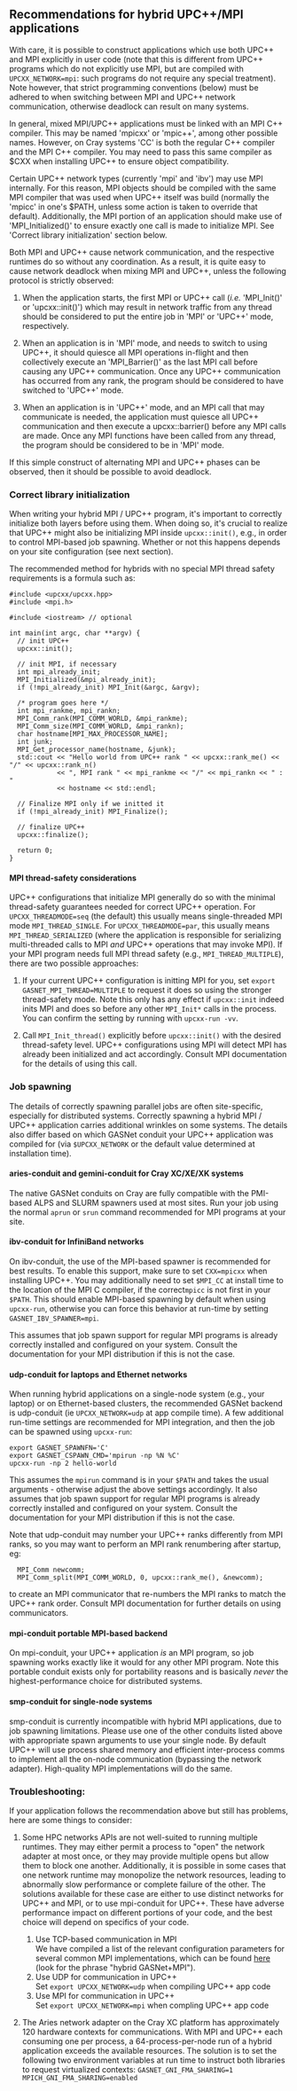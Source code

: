 ## Recommendations for hybrid UPC++/MPI applications

With care, it is possible to construct applications which use both UPC++ and MPI
explicitly in user code (note that this is different from UPC++ programs which
do not explicitly use MPI, but are compiled with `UPCXX_NETWORK=mpi`: such programs do
not require any special treatment). Note however, that strict programming
conventions (below) must be adhered to when switching between MPI and UPC++
network communication, otherwise deadlock can result on many systems.

In general, mixed MPI/UPC++ applications must be linked with an MPI C++
compiler.  This may be named 'mpicxx' or 'mpic++', among other possible names.
However, on Cray systems 'CC' is both the regular C++ compiler and the MPI C++
compiler.  You may need to pass this same compiler as $CXX when installing UPC++
to ensure object compatibility.

Certain UPC++ network types (currently 'mpi' and 'ibv') may use MPI
internally. For this reason, MPI objects should be compiled with the same MPI
compiler that was used when UPC++ itself was build (normally the 'mpicc' in
one's $PATH, unless some action is taken to override that default).
Additionally, the MPI portion of an application should make use of
'MPI_Initialized()' to ensure exactly one call is made to initialize MPI.
See 'Correct library initialization' section below.

Both MPI and UPC++ cause network communication, and the respective runtimes do
so without any coordination. As a result, it is quite easy to cause network
deadlock when mixing MPI and UPC++, unless the following protocol is strictly
observed:

1.  When the application starts, the first MPI or UPC++ call (*i.e.*
    'MPI_Init()' or 'upcxx::init()') which may result in network traffic from
    any thread should be considered to put the entire job in 'MPI' or 'UPC++'
    mode, respectively.

2.  When an application is in 'MPI' mode, and needs to switch to using UPC++, it
    should quiesce all MPI operations in-flight and then collectively execute an
    'MPI_Barrier()' as the last MPI call before causing any UPC++
    communication. Once any UPC++ communication has occurred from any rank, the
    program should be considered to have switched to 'UPC++' mode.

3.  When an application is in 'UPC++' mode, and an MPI call that may communicate
    is needed, the application must quiesce all UPC++ communication and then
    execute a upcxx::barrier() before any MPI calls are made. Once any MPI
    functions have been called from any thread, the program should be considered
    to be in 'MPI' mode.

If this simple construct of alternating MPI and UPC++ phases can be observed,
then it should be possible to avoid deadlock.

### Correct library initialization

When writing your hybrid MPI / UPC++ program, it's important to correctly
initialize both layers before using them. When doing so, it's crucial to
realize that UPC++ might also be initializing MPI inside `upcxx::init()`,
e.g., in order to control MPI-based job spawning. Whether or not this happens
depends on your site configuration (see next section).

The recommended method for hybrids with no special MPI thread safety 
requirements is a formula such as:

```
#include <upcxx/upcxx.hpp>
#include <mpi.h>

#include <iostream> // optional

int main(int argc, char **argv) {
  // init UPC++
  upcxx::init();

  // init MPI, if necessary
  int mpi_already_init;
  MPI_Initialized(&mpi_already_init);
  if (!mpi_already_init) MPI_Init(&argc, &argv);

  /* program goes here */
  int mpi_rankme, mpi_rankn;
  MPI_Comm_rank(MPI_COMM_WORLD, &mpi_rankme);
  MPI_Comm_size(MPI_COMM_WORLD, &mpi_rankn);
  char hostname[MPI_MAX_PROCESSOR_NAME];
  int junk;
  MPI_Get_processor_name(hostname, &junk);
  std::cout << "Hello world from UPC++ rank " << upcxx::rank_me() << "/" << upcxx::rank_n()
            << ", MPI rank " << mpi_rankme << "/" << mpi_rankn << " : " 
            << hostname << std::endl;

  // Finalize MPI only if we initted it
  if (!mpi_already_init) MPI_Finalize();

  // finalize UPC++
  upcxx::finalize();

  return 0;
}
```

#### MPI thread-safety considerations

UPC++ configurations that initialize MPI generally do so with the minimal
thread-safety guarantees needed for correct UPC++ operation. For
`UPCXX_THREADMODE=seq` (the default) this usually means single-threaded MPI
mode `MPI_THREAD_SINGLE`. For `UPCXX_THREADMODE=par`, this usually means
`MPI_THREAD_SERIALIZED` (where the application is responsible for serializing
multi-threaded calls to MPI *and* UPC++ operations that may invoke MPI).  If your
MPI program needs full MPI thread safety (e.g., `MPI_THREAD_MULTIPLE`), there are
two possible approaches:

1. If your current UPC++ configuration is initting MPI for you, set
   `export GASNET_MPI_THREAD=MULTIPLE` to request it does so using the stronger
   thread-safety mode. Note this only has any effect if `upcxx::init` indeed
   inits MPI and does so before any other `MPI_Init*` calls in the process.
   You can confirm the setting by running with `upcxx-run -vv`.

2. Call `MPI_Init_thread()` explicitly before `upcxx::init()` with the desired
   thread-safety level.  UPC++ configurations using MPI will detect MPI has
   already been initialized and act accordingly.  Consult MPI documentation for
   the details of using this call.

### Job spawning

The details of correctly spawning parallel jobs are often site-specific,
especially for distributed systems. Correctly spawning a hybrid MPI / UPC++
application carries additional wrinkles on some systems. The details also
differ based on which GASNet conduit your UPC++ application was compiled for
(via `$UPCXX_NETWORK` or the default value determined at installation
time).

#### aries-conduit and gemini-conduit for Cray XC/XE/XK systems

The native GASNet conduits on Cray are fully compatible with the PMI-based ALPS
and SLURM spawners used at most sites. Run your job using the normal `aprun` or
`srun` command recommended for MPI programs at your site.

#### ibv-conduit for InfiniBand networks

On ibv-conduit, the use of the MPI-based spawner is recommended for best
results.  To enable this support, make sure to set `CXX=mpicxx` when installing
UPC++.  You may additionally need to set `$MPI_CC` at install time to the
location of the MPI C compiler, if the correct`mpicc` is not first in your
`$PATH`. This should enable MPI-based spawning by default when using
`upcxx-run`, otherwise you can force this behavior at run-time by setting
`GASNET_IBV_SPAWNER=mpi`.  

This assumes that job spawn support for regular MPI programs is already
correctly installed and configured on your system. Consult the documentation
for your MPI distribution if this is not the case.

#### udp-conduit for laptops and Ethernet networks

When running hybrid applications on a single-node system (e.g., your laptop) or on
Ethernet-based clusters, the recommended GASNet backend is udp-conduit (ie
`UPCXX_NETWORK=udp` at app compile time). A few additional run-time
settings are recommended for MPI integration, and
then the job can be spawned using `upcxx-run`:

```
export GASNET_SPAWNFN='C'
export GASNET_CSPAWN_CMD='mpirun -np %N %C'
upcxx-run -np 2 hello-world
```

This assumes the `mpirun` command is in your `$PATH` and takes the usual
arguments - otherwise adjust the above settings accordingly. It also assumes
that job spawn support for regular MPI programs is already correctly installed
and configured on your system. Consult the documentation for your MPI
distribution if this is not the case.

Note that udp-conduit may number your UPC++ ranks differently from MPI ranks,
so you may want to perform an MPI rank renumbering after startup, eg:
```
  MPI_Comm newcomm;
  MPI_Comm_split(MPI_COMM_WORLD, 0, upcxx::rank_me(), &newcomm);
```
to create an MPI communicator that re-numbers the MPI ranks to match the UPC++ rank order.
Consult MPI documentation for further details on using communicators.

#### mpi-conduit portable MPI-based backend

On mpi-conduit, your UPC++ application *is* an MPI program, so job spawning works
exactly like it would for any other MPI program. Note this portable conduit exists
only for portability reasons and is basically *never* the highest-performance
choice for distributed systems.

#### smp-conduit for single-node systems

smp-conduit is currently incompatible with hybrid MPI applications, due to job
spawning limitations. Please use one of the other conduits listed above with
appropriate spawn arguments to use your single node. By default UPC++ will use
process shared memory and efficient inter-process comms to implement all the
on-node communication (bypassing the network adapter).  High-quality MPI
implementations will do the same.

### Troubleshooting:

If your application follows the recommendation above but still has problems,
here are some things to consider:

1.  Some HPC networks APIs are not well-suited to running multiple runtimes.
    They may either permit a process to "open" the network adapter at most once,
    or they may provide multiple opens but allow them to block one another.
    Additionally, it is possible in some cases that one network runtime may
    monopolize the network resources, leading to abnormally slow performance or
    complete failure of the other.  The solutions available for these case are
    either to use distinct networks for UPC++ and MPI, or to use mpi-conduit for
    UPC++.  These have adverse performance impact on different portions of your
    code, and the best choice will depend on specifics of your code.
    
    1.  Use TCP-based communication in MPI  
	      We have compiled a list of the relevant configuration parameters for
        several common MPI implementations, which can be found
        [here](https://gasnet.lbl.gov/dist/other/mpi-spawner/README) (look for
        the phrase "hybrid GASNet+MPI").
    2.  Use UDP for communication in UPC++  
        Set `export UPCXX_NETWORK=udp` when compiling UPC++ app code
    3.  Use MPI for communication in UPC++  
        Set `export UPCXX_NETWORK=mpi` when compling UPC++ app code

2.  The Aries network adapter on the Cray XC platform has approximately 120
    hardware contexts for communications.  With MPI and UPC++ each consuming one
    per process, a 64-process-per-node run of a hybrid application exceeds the
    available resources.  The solution is to set the following two environment
    variables at run time to instruct both libraries to request virtualized
    contexts: ``` GASNET_GNI_FMA_SHARING=1 MPICH_GNI_FMA_SHARING=enabled ```
